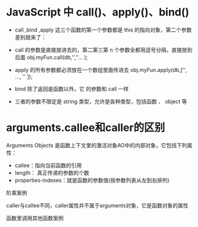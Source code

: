 # JavaScript 中 call()、apply()、bind() 

- call ,bind ,apply 这三个函数的第一个参数都是 this 的指向对象，第二个参数差别就来了：

- call 的参数是直接放进去的，第二第三第 n 个参数全都用逗号分隔，直接放到后面 obj.myFun.call(db,'',''... );

- apply 的所有参数都必须放在一个数组里面传进去 obj.myFun.apply(db,['', ..., '' ]);

- bind 除了返回是函数以外，它 的参数和 call 一样

- 三者的参数不限定是 string 类型，允许是各种类型，包括函数 、 object 等


# arguments.callee和caller的区别

Arguments Objects 是函数上下文里的激活对象AO中的内部对象，它包括下列属性：

- callee：指向当前函数的引用
- length： 真正传递的参数的个数
- properties-indexes：就是函数的参数值(按参数列表从左到右排列)

阶乘案例

caller与callee不同，caller属性并不属于arguments对象，它是函数对象的属性

函数里调用其他函数案例